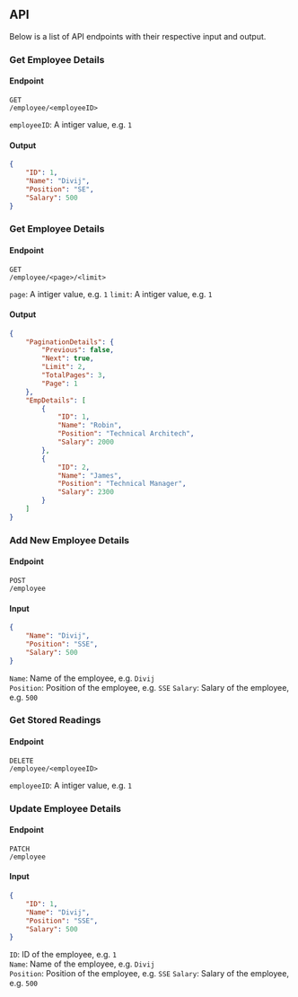 ## API

Below is a list of API endpoints with their respective input and output.

### Get Employee Details

#### Endpoint

```
GET
/employee/<employeeID>
```


`employeeID`: A intiger value, e.g. `1`

#### Output

```json
{
    "ID": 1,
    "Name": "Divij",
    "Position": "SE",
    "Salary": 500
}
```

### Get Employee Details

#### Endpoint

```
GET
/employee/<page>/<limit>
```


`page`: A intiger value, e.g. `1`
`limit`: A intiger value, e.g. `1`

#### Output

```json
{
    "PaginationDetails": {
        "Previous": false,
        "Next": true,
        "Limit": 2,
        "TotalPages": 3,
        "Page": 1
    },
    "EmpDetails": [
        {
            "ID": 1,
            "Name": "Robin",
            "Position": "Technical Architech",
            "Salary": 2000
        },
        {
            "ID": 2,
            "Name": "James",
            "Position": "Technical Manager",
            "Salary": 2300
        }
    ]
}
```

### Add New Employee Details

#### Endpoint

```
POST
/employee
```

#### Input

```json
{
    "Name": "Divij",
    "Position": "SSE",
    "Salary": 500
}
```

`Name`: Name of the employee, e.g. `Divij`   
`Position`: Position of the employee, e.g. `SSE`
`Salary`: Salary of the employee, e.g. `500`

### Get Stored Readings

#### Endpoint

```
DELETE
/employee/<employeeID>
```


`employeeID`: A intiger value, e.g. `1`

### Update Employee Details

#### Endpoint

```
PATCH
/employee
```

#### Input

```json
{
    "ID": 1,
    "Name": "Divij",
    "Position": "SSE",
    "Salary": 500
}
```

`ID`: ID of the employee, e.g. `1`   
`Name`: Name of the employee, e.g. `Divij`   
`Position`: Position of the employee, e.g. `SSE`
`Salary`: Salary of the employee, e.g. `500`
